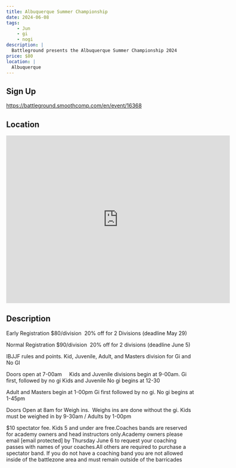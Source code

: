 ```yaml
---
title: Albuquerque Summer Championship
date: 2024-06-08
tags:
    - Jun
    - gi 
    - nogi 
description: |
  Battleground presents the Albuquerque Summer Championship 2024
price: $80
location: |
  Albuquerque
---
```

## Sign Up
https://battleground.smoothcomp.com/en/event/16368

## Location
<iframe src="https://www.google.com/maps/embed?pb=!1m18!1m12!1m3!1d12345.6789!2d-106.5772738!3d35.0745916!2m3!1f0!2f0!3f0!3m2!1i1024!2i768!4f13.1!3m3!1m2!1s0x0%3A0x0!2z35.0745916!5e0!3m2!1sen!2sus!4v1234567890" width="600" height="450" style="border:0;" allowfullscreen="" loading="lazy"></iframe>

## Description
Early Registration $80/division  20% off for 2 Divisions (deadline May 29)


Normal Registration $90/division  20% off for 2 divisions (deadline June 5)


IBJJF rules and points. Kid, Juvenile, Adult, and Masters division for Gi and No GI 


Doors open at 7-00am     Kids and Juvenile divisions begin at 9-00am. Gi first, followed by no gi Kids and Juvenile No gi begins at 12-30





Adult and Masters begin at 1-00pm Gi first followed by no gi. No gi begins at 1-45pm


Doors Open at 8am for Weigh ins.  Weighs ins are done without the gi. Kids must be weighed in by 9-30am / Adults by 1-00pm


$10 spectator fee. Kids 5 and under are free.Coaches bands are reserved for academy owners and head instructors only.Academy owners please email [email protected] by Thursday June 6 to request your coaching passes with names of your coaches.All others are required to purchase a spectator band. If you do not have a coaching band you are not allowed inside of the battlezone area and must remain outside of the barricades
